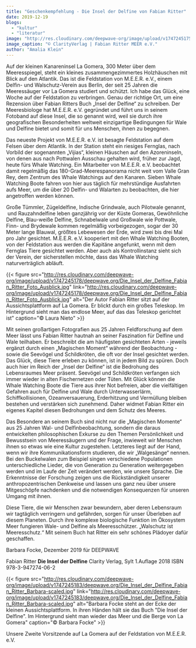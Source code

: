 ```yaml
---
title: "Geschenkempfehlung - Die Insel der Delfine von Fabian Ritter"
date: 2019-12-19
blogs: 
  - "kultur"
  - "literatur"
image: "http://res.cloudinary.com/deepwave-org/image/upload/v1747245175/deepwave.org/Die_Insel_der_Delfine_Cover.jpg"
image_caption: "© ClarityVerlag | Fabian Ritter MEER e.V."
author: "Amalia Klein"
---
```


Auf der kleinen Kanareninsel La Gomera, 300 Meter über dem Meeresspiegel, steht ein kleines zusammengezimmertes Holzhäuschen mit Blick auf den Atlantik. Das ist die Feldstation von M.E.E.R. e.V., einem Delfin- und Walschutz-Verein aus Berlin, der seit 25 Jahren die Meeressäuger vor La Gomera studiert und schützt. Ich habe das Glück, eine Woche auf der Feldstation zu verbringen. Genau der richtige Ort, um eine Rezension über Fabian Ritters Buch „Insel der Delfine“ zu schreiben. Der Meeresbiologe hat M.E.E.R. e.V. gegründet und führt uns in seinem Fotoband auf diese Insel, die so genannt wird, weil sie durch ihre geografischen Besonderheiten weltweit einzigartige Bedingungen für Wale und Delfine bietet und somit für uns Menschen, ihnen zu begegnen.

Das neueste Projekt von M.E.E.R. e.V. ist besagte Feldstation auf dem Felsen über dem Atlantik. In der Station steht ein riesiges Fernglas, nach Vorbild der sogenannten „Vijias“, kleinen Häuschen auf den Azoreninseln, von denen aus nach Pottwalen Ausschau gehalten wird, früher zur Jagd, heute fürs Whale Watching. Ein Mitarbeiter von M.E.E.R. e.V. beobachtet damit regelmäßig das 180-Grad-Meerespanorama nicht weit vom Valle Gran Rey, dem Zentrum des Whale Watchings auf den Kanaren. Sieben Whale Watching Boote fahren von hier aus täglich für mehrstündige Ausfahrten aufs Meer, um die über 20 Delfin- und Walarten zu beobachten, die hier angetroffen werden können.

Große Tümmler, Zügeldelfine, Indische Grindwale, auch Pilotwale genannt,  und Rauzahndelfine leben ganzjährig vor der Küste Gomeras, Gewöhnliche Delfine, Blau-weiße Delfine, Schnabelwale und Großwale wie Pottwale, Finn- und Brydewale kommen regelmäßig vorbeigezogen, sogar der 30 Meter lange Blauwal, größtes Lebewesen der Erde, wird zwei bis drei Mal pro Jahr gesichtet. M.E.E.R. e.V. kooperiert mit den Whale Watching Booten, von der Feldstation aus werden die Kapitäne angefunkt, wenn mit dem Fernglas Tiere gesichtet werden. Aber auch als Kontrollinstanz sieht sich der Verein, der sicherstellen möchte, dass das Whale Watching naturverträglich abläuft.

{{< figure src="http://res.cloudinary.com/deepwave-org/image/upload/v1747245178/deepwave.org/Die_Insel_der_Delfine_Fabian_Ritter_Foto_Ausblick.jpg" link="http://res.cloudinary.com/deepwave-org/image/upload/v1747245178/deepwave.org/Die_Insel_der_Delfine_Fabian_Ritter_Foto_Ausblick.jpg" alt="Der Autor Fabian Ritter sitzt auf der Aussichtsplattform auf La Gomera. Er blickt durch ein großes Teleskop. Im Hintergrund sieht man das endlose Meer, auf das das Teleskop gerichtet ist" caption="© Laura Nieto" >}}

Mit seinen großartigen Fotografien aus 25 Jahren Feldforschung auf dem Meer lässt uns Fabian Ritter hautnah an seiner Faszination für Delfine und Wale teilhaben. Er beschreibt die am häufigsten gesichteten Arten - jeweils ergänzt durch einen „Magischen Moment“ während der Beobachtung - sowie die Seevögel und Schildkröten, die oft vor der Insel gesichtet werden. Das Glück, diese Tiere erleben zu können, ist in jedem Bild zu spüren. Doch auch hier im Reich der „Insel der Delfine“ ist die Bedrohung des Lebensraumes Meer präsent. Seevögel und Schildkröten verfangen sich immer wieder in alten Fischernetzen oder Tüten. Mit Glück können die Whale Watching Boote die Tiere aus ihrer Not befreien, aber die vielfältigen Gefahren auch für Delfine und Wale durch Unterwasserlärm, Schiffkollisionen, Ozeanversauerung, Erderhitzung und Vermüllung bleiben bestehen und verstärken sich zunehmend. Daher widmet Fabian Ritter ein eigenes Kapitel diesen Bedrohungen und dem Schutz des Meeres.

Das Besondere an seinem Buch sind nicht nur die „Magischen Momente“ aus 25 Jahren Wal- und Delfinbeobachtung, sondern die daraus entwickelten philosophischen Exkurse zu den Themen Persönlichkeit und Bewusstsein von Meeressäugern und der Frage, inwieweit wir Menschen ihnen so etwas wie eine Kultur zugestehen. Letzteres liegt auf der Hand, wenn wir ihre Kommunikationsform studieren, die wir „Walgesänge“ nennen. Bei den Buckelwalen zum Beispiel singen verschiedene Populationen unterschiedliche Lieder, die von Generation zu Generation weitergegeben werden und im Laufe der Zeit verändert werden, wie unsere Sprache. Die Erkenntnisse der Forschung zeigen uns die Rückständigkeit unserer anthropozentrischen Denkweise und lassen uns ganz neu über unsere Mitgeschöpfe nachdenken und die notwendigen Konsequenzen für unseren Umgang mit ihnen.

Diese Tiere, die wir Menschen zwar bewundern, aber deren Lebensraum wir tagtäglich verringern und gefährden, sorgen für unser Überleben auf diesem Planeten. Durch ihre komplexe biologische Funktion im Ökosystem Meer fungieren Wale- und Delfine als Meeresschützer. „Walschutz ist Meeresschutz.“ Mit seinem Buch hat Ritter ein sehr schönes Plädoyer dafür geschaffen.

Barbara Focke, Dezember 2019 für DEEPWAVE

Fabian Ritter **Die Insel der Delfine** Clarity Verlag, Sylt 1.Auflage 2018 ISBN 978-3-947274-06-2

{{< figure src="http://res.cloudinary.com/deepwave-org/image/upload/v1747245183/deepwave.org/Die_Insel_der_Delfine_Fabian_Ritter_Barbara-scaled.jpg" link="http://res.cloudinary.com/deepwave-org/image/upload/v1747245183/deepwave.org/Die_Insel_der_Delfine_Fabian_Ritter_Barbara-scaled.jpg" alt="Barbara Focke steht an der Ecke der kleinen Aussichtsplattform. In ihren Händen hält sie das Buch &quot;Die Insel der Delfine&quot;. Im Hintergrund sieht man wieder das Meer und die Berge von La Gomera" caption="© Barbara Focke" >}}

Unsere Zweite Vorsitzende auf La Gomera auf der Feldstation von M.E.E.R. e.V.
